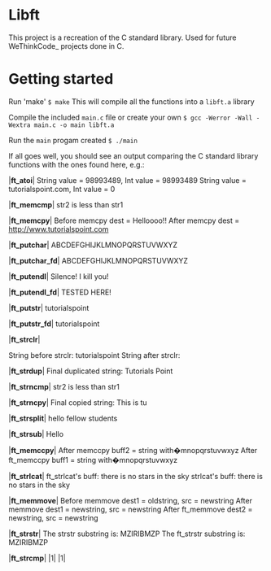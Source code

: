 # Libft
This project is a recreation of the C standard library. Used for future WeThinkCode_ projects done in C.

# Getting started
Run 'make'
`$ make`
This will compile all the functions into a `libft.a` library

Compile the included `main.c` file or create your own
`$ gcc -Werror -Wall -Wextra main.c -o main libft.a`

Run the `main` progam created
`$ ./main`

If all goes well, you should see an output comparing the C standard library functions with the ones found here, e.g.:

|******ft_atoi******|
String value = 98993489, Int value = 98993489
String value = tutorialspoint.com, Int value = 0

|******ft_memcmp******|
str2 is less than str1

|******ft_memcpy******|
Before memcpy dest = Helloooo!!
After memcpy dest = http://www.tutorialspoint.com

|******ft_putchar******|
ABCDEFGHIJKLMNOPQRSTUVWXYZ

|******ft_putchar_fd******|
ABCDEFGHIJKLMNOPQRSTUVWXYZ

|******ft_putendl******|
Silence! I kill you!

|******ft_putendl_fd******|
TESTED HERE!

|******ft_putstr******|
tutorialspoint

|******ft_putstr_fd******|
tutorialspoint

|******ft_strclr******|

String before strclr: tutorialspoint
String after strclr: 

|******ft_strdup******|
Final duplicated string: Tutorials Point

|******ft_strncmp******|
str2 is less than str1

|******ft_strncpy******|
Final copied string: This is tu

|******ft_strsplit******|
hello
fellow
students

|******ft_strsub******|
Hello

|******ft_memccpy******|
After memccpy buff2 = string with�mnopqrstuvwxyz
After ft_memccpy buff1 = string with�mnopqrstuvwxyz

|******ft_strlcat******|
ft_strlcat's buff: there is no stars in the sky
strlcat's buff: there is no stars in the sky

|******ft_memmove******|
Before memmove dest1 = oldstring, src = newstring
After memmove dest1 = newstring, src = newstring
After ft_memmove dest2 = newstring, src = newstring

|******ft_strstr******|
The strstr substring is: MZIRIBMZP
The ft_strstr substring is: MZIRIBMZP

|******ft_strcmp******|
|1|
|1|
